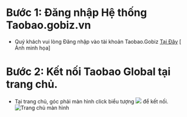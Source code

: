 # Bước 1: Đăng nhập Hệ thống Taobao.gobiz.vn  

- Quý khách vui lòng Đăng nhập vào tài khoản Taobao.Gobiz [Tại Đây](http://taobao.gobiz.vn/)
[ Ảnh minh họa]

# Bước 2: Kết nối Taobao Global tại trang chủ. 

- Tại trang chủ, góc phải màn hình click biểu tượng ![](https://github.com/gobizvn/gobiz-docs/assets/135328227/b12de2d0-2b85-4604-adf3-4430dda76f34)
để kết nối. 
![Trang chủ màn hình](https://github.com/gobizvn/gobiz-docs/assets/135328227/73eeb7aa-aa3b-4655-81c0-6c4c0683916c)

